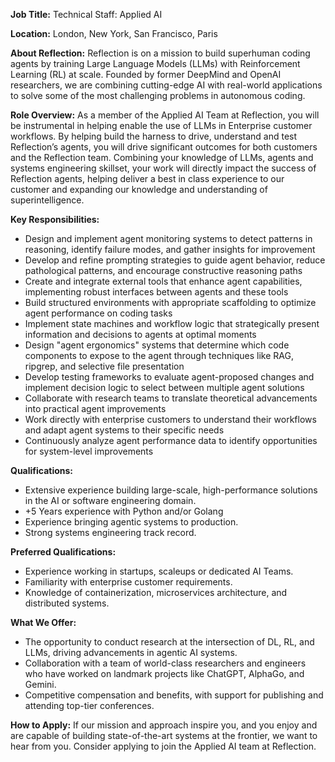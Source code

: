 **Job Title:** Technical Staff: Applied AI

**Location:** London, New York, San Francisco, Paris

**About Reflection:** Reflection is on a mission to build superhuman coding agents by training Large Language Models (LLMs) with Reinforcement Learning (RL) at scale. Founded by former DeepMind and OpenAI researchers, we are combining cutting-edge AI with real-world applications to solve some of the most challenging problems in autonomous coding.

**Role Overview:** As a member of the Applied AI Team at Reflection, you will be instrumental in helping enable the use of LLMs in Enterprise customer workflows. By helping build the harness to drive, understand and test Reflection’s agents, you will drive significant outcomes for both customers and the Reflection team. Combining your knowledge of LLMs, agents and systems engineering skillset, your work will directly impact the success of Reflection agents, helping deliver a best in class experience to our customer and expanding our knowledge and understanding of superintelligence.

**Key Responsibilities:**

- Design and implement agent monitoring systems to detect patterns in reasoning, identify failure modes, and gather insights for improvement
- Develop and refine prompting strategies to guide agent behavior, reduce pathological patterns, and encourage constructive reasoning paths
- Create and integrate external tools that enhance agent capabilities, implementing robust interfaces between agents and these tools
- Build structured environments with appropriate scaffolding to optimize agent performance on coding tasks
- Implement state machines and workflow logic that strategically present information and decisions to agents at optimal moments
- Design "agent ergonomics" systems that determine which code components to expose to the agent through techniques like RAG, ripgrep, and selective file presentation
- Develop testing frameworks to evaluate agent-proposed changes and implement decision logic to select between multiple agent solutions
- Collaborate with research teams to translate theoretical advancements into practical agent improvements
- Work directly with enterprise customers to understand their workflows and adapt agent systems to their specific needs
- Continuously analyze agent performance data to identify opportunities for system-level improvements

**Qualifications:**

- Extensive experience building large-scale, high-performance solutions in the AI or software engineering domain.
- \+5 Years experience with Python and/or Golang
- Experience bringing agentic systems to production.
- Strong systems engineering track record.

**Preferred Qualifications:**

- Experience working in startups, scaleups or dedicated AI Teams.
- Familiarity with enterprise customer requirements.
- Knowledge of containerization, microservices architecture, and distributed systems.

**What We Offer:**

- The opportunity to conduct research at the intersection of DL, RL, and LLMs, driving advancements in agentic AI systems.
- Collaboration with a team of world-class researchers and engineers who have worked on landmark projects like ChatGPT, AlphaGo, and Gemini.
- Competitive compensation and benefits, with support for publishing and attending top-tier conferences.

**How to Apply:** If our mission and approach inspire you, and you enjoy and are capable of building state-of-the-art systems at the frontier, we want to hear from you. Consider applying to join the Applied AI team at Reflection.
